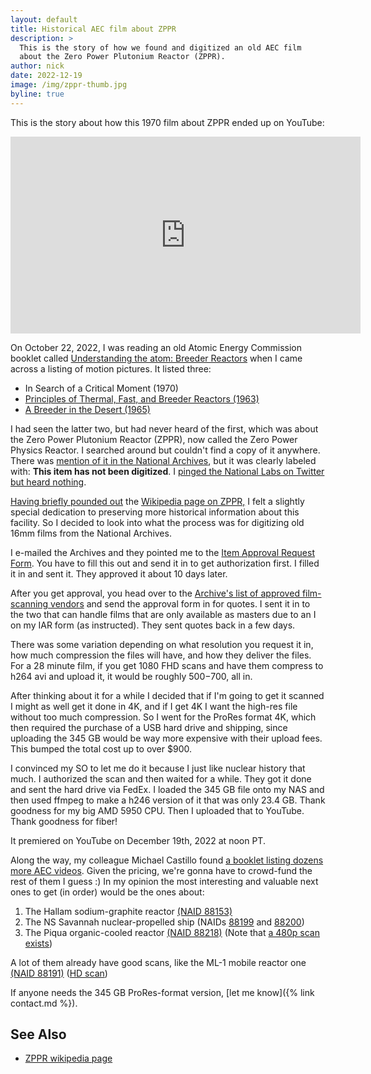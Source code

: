 ```yaml
---
layout: default
title: Historical AEC film about ZPPR
description: > 
  This is the story of how we found and digitized an old AEC film
  about the Zero Power Plutonium Reactor (ZPPR).
author: nick
date: 2022-12-19
image: /img/zppr-thumb.jpg
byline: true
---
```

<div class="row">
<div class="col-md-8" markdown="1">

This is the story about how this 1970 film about ZPPR ended up on YouTube:

<iframe width="560" height="315" src="https://www.youtube.com/embed/jmvbbRRYb6k" frameborder="0"
allow="autoplay; encrypted-media" allowfullscreen></iframe>

On October 22, 2022, I was reading an old Atomic Energy Commission booklet
called [Understanding the atom: Breeder
Reactors](https://babel.hathitrust.org/cgi/pt?id=umn.31951d03596374f&view=1up&seq=49) when I came
across a listing of motion pictures. It listed three:

* In Search of a Critical Moment (1970)
* [Principles of Thermal, Fast, and Breeder Reactors (1963)](https://www.youtube.com/watch?v=YsZE_YhUXh4)
* [A Breeder in the Desert (1965)](https://www.youtube.com/watch?v=Y4Ks2TA8h4M)

I had seen the latter two, but had never heard of the first, which was about the
Zero Power Plutonium Reactor (ZPPR), now called the Zero Power Physics Reactor.
I searched around but couldn't find a copy of it anywhere. There was [mention of it
in the National Archives](https://catalog.archives.gov/id/88308), but it was
clearly labeled with: **This item has not been digitized**. I [pinged the
National Labs on Twitter but heard
nothing](https://twitter.com/whatisnuclear/status/1584024975518093314).

[Having
briefly pounded out](https://en.wikipedia.org/w/index.php?title=Zero_Power_Physics_Reactor&diff=prev&oldid=1025855316)
the [Wikipedia page on
ZPPR,](https://en.wikipedia.org/wiki/Zero_Power_Physics_Reactor) I felt a
slightly special dedication to preserving more historical information about this
facility. So I decided to look into what the process was for digitizing old
16mm films from the National Archives. 

I e-mailed the Archives and they pointed me to the [Item Approval Request
Form](https://www.archives.gov/research/order/item-approval-form.html).  You
have to fill this out and send it in to get authorization first. I filled it in
and sent it. They approved it about 10 days later.

After you get approval, you head over to the [Archive's list of approved
film-scanning
vendors](https://www.archives.gov/research/motion-pictures/vendors) and send the
approval form in for quotes. I sent it in to the two that can handle films that
are only available as masters due to an I on my IAR form (as instructed). They
sent quotes back in a few days. 

There was some variation depending on what resolution you request it in, how
much compression the files will have, and how they deliver the files.  For a 28
minute film, if you get 1080 FHD scans and have them compress to h264 avi and
upload it, it would be roughly $500-$700, all in. 

After thinking about it for a while I decided that if I'm going to get it
scanned I might as well get it done in 4K, and if I get 4K I want the high-res
file without too much compression. So I went for the ProRes format 4K, which
then required the purchase of a USB hard drive and shipping, since uploading
the 345 GB would be way more expensive with their upload fees. This bumped
the total cost up to over $900. 

I convinced my SO to let me do it because I just like nuclear history that much.
I authorized the scan and then waited for a while. They got it done and sent the
hard drive via FedEx. I loaded the 345 GB file onto my NAS and then used ffmpeg
to make a h246 version of it that was only 23.4 GB. Thank goodness for my big
AMD 5950 CPU. Then I uploaded that to YouTube. Thank goodness for fiber!

It premiered on YouTube on December 19th, 2022 at noon PT.

Along the way, my colleague Michael Castillo found [a booklet listing dozens
more AEC
videos](https://archive.org/details/16mmfilmcombined00usatrich/mode/2up?view=theater).
Given the pricing, we're gonna have to crowd-fund the rest of them I guess :) In
my opinion the most interesting and valuable next ones to get (in order) would
be the ones about:

1. The Hallam sodium-graphite reactor [(NAID 88153)](https://catalog.archives.gov/id/88153)
2. The NS Savannah nuclear-propelled ship (NAIDs [88199](https://catalog.archives.gov/id/88199) and [88200](https://catalog.archives.gov/id/88200))
3. The Piqua organic-cooled reactor [(NAID 88218)](https://catalog.archives.gov/id/88218) (Note that [a 480p scan exists](https://www.youtube.com/watch?v=cH06vZZZSZw))

A lot of them already have good scans, like the ML-1 mobile reactor one [(NAID
88191)](https://catalog.archives.gov/id/88191) ([HD
scan](https://www.youtube.com/watch?v=PPPp5rtu04A))


If anyone needs the 345 GB ProRes-format version, [let me know]({% link contact.md %}).


## See Also
* [ZPPR wikipedia page](https://en.wikipedia.org/wiki/Zero_Power_Physics_Reactor)

</div>
</div>
